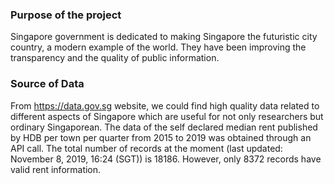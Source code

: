 

### Purpose of the project
Singapore government is dedicated to making Singapore the futuristic city country, a modern example of the world.
They have been improving the transparency and the quality of public information.

### Source of Data
From https://data.gov.sg website, we could find high quality data related to different aspects of Singapore which are useful for not only researchers but ordinary Singaporean. 
The data of the self declared median rent published by HDB per town per quarter from 2015 to 2019 was obtained through an API call. 
The total number of records at the moment (last updated: November 8, 2019, 16:24 (SGT)) is 18186. However, only 8372 records have valid rent information.

  
